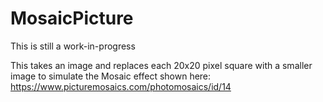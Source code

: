 # MosaicPicture
This is still a work-in-progress

This takes an image and replaces each 20x20 pixel square with a smaller image to simulate the Mosaic effect shown here: https://www.picturemosaics.com/photomosaics/id/14
